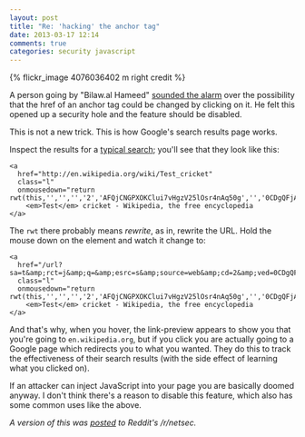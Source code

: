 ```yaml
---
layout: post
title: "Re: 'hacking' the anchor tag"
date: 2013-03-17 12:14
comments: true
categories: security javascript
---
```


{% flickr_image 4076036402 m right credit %}

A person going by "Bilaw.al Hameed" [sounded the alarm](http://bilaw.al/2013/03/17/hacking-the-a-tag-in-100-characters.html) over the possibility that the href of an anchor tag could be changed by
clicking on it. He felt this opened up a security hole and the feature should be disabled.

This is not a new trick. This is how Google's search results page works. 

Inspect the results for a [typical search](https://www.google.com/?q=test#hl=en&safe=off&output=search&sclient=psy-ab&q=test&oq=test); you'll see that they look like this:

    <a 
      href="http://en.wikipedia.org/wiki/Test_cricket"
      class="l"
      onmousedown="return rwt(this,'','','','2','AFQjCNGPXOKClui7vHgzV25lOsr4nAq50g','','0CDgQFjAB','','',event)">
        <em>Test</em> cricket - Wikipedia, the free encyclopedia
    </a>

The `rwt` there probably means _rewrite_, as in, rewrite the URL. Hold the mouse down on the element and watch it change to: 

    <a 
      href="/url?sa=t&amp;rct=j&amp;q=&amp;esrc=s&amp;source=web&amp;cd=2&amp;ved=0CDgQFjAB&amp;url=http%3A%2F%2Fen.wikipedia.org%2Fwiki%2FTest_cricket&amp;ei=BBlGUZXbLdLSqAHKkoDQBQ&amp;usg=AFQjCNGPXOKClui7vHgzV25lOsr4nAq50g"
      class="l"
      onmousedown="return rwt(this,'','','','2','AFQjCNGPXOKClui7vHgzV25lOsr4nAq50g','','0CDgQFjAB','','',event)">
        <em>Test</em> cricket - Wikipedia, the free encyclopedia
    </a>

And that's why, when you hover, the link-preview appears to show you that you're going to `en.wikipedia.org`, but if you click you are actually going to a Google page which redirects you to what you wanted. They do this to track the effectiveness of their search results (with the side effect of learning what you clicked on).

If an attacker can inject JavaScript into your page you are basically doomed anyway. I don't think there's a reason to disable this feature, which also has some common uses like the above.

_A version of this was [posted](http://www.reddit.com/r/netsec/comments/1ah2gq/hacking_the_a_tag_in_100_characters_deviously/c8xcw4l) to Reddit's /r/netsec._
